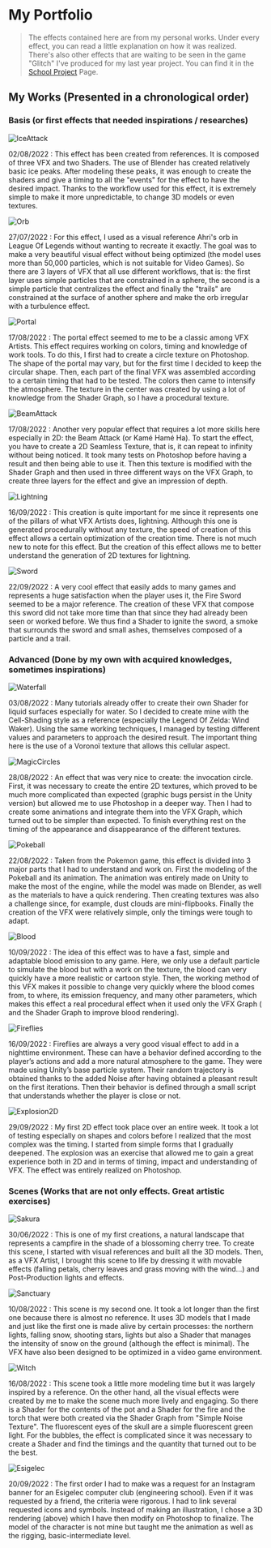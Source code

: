 # My Portfolio

> The effects contained here are from my personal works. Under every effect, you can read a little explanation on how it was realized. There's also other effects that are waiting to be seen in the game "Glitch" I've produced for my last year project. You can find it in the [School Project](https://github.com/MatthieuAUBERT/MatthieuAUBERT.github.io/blob/main/Projects/SchoolProjects/Projects.md) Page.

## My Works (Presented in a chronological order)

### Basis (or first effects that needed inspirations / researches)

![IceAttack](https://github.com/MatthieuAUBERT/MatthieuAUBERT.github.io/blob/main/Projects/VFX/Basis/IceSpell.gif)

02/08/2022 : This effect has been created from references. It is composed of three VFX and two Shaders. The use of Blender has created relatively basic ice peaks. After modeling these peaks, it was enough to create the shaders and give a timing to all the "events" for the effect to have the desired impact. Thanks to the workflow used for this effect, it is extremely simple to make it more unpredictable, to change 3D models or even textures.

![Orb](https://github.com/MatthieuAUBERT/MatthieuAUBERT.github.io/blob/main/Projects/VFX/Basis/Orb.gif)

27/07/2022 : For this effect, I used as a visual reference Ahri's orb in League Of Legends without wanting to recreate it exactly. The goal was to make a very beautiful visual effect without being optimized (the model uses more than 50,000 particles, which is not suitable for Video Games). So there are 3 layers of VFX that all use different workflows, that is: the first layer uses simple particles that are constrained in a sphere, the second is a simple particle that centralizes the effect and finally the "trails" are constrained at the surface of another sphere and make the orb irregular with a turbulence effect.

![Portal](https://github.com/MatthieuAUBERT/MatthieuAUBERT.github.io/blob/main/Projects/VFX/Basis/TPortal.gif)

17/08/2022 : The portal effect seemed to me to be a classic among VFX Artists. This effect requires working on colors, timing and knowledge of work tools. To do this, I first had to create a circle texture on Photoshop. The shape of the portal may vary, but for the first time I decided to keep the circular shape. Then, each part of the final VFX was assembled according to a certain timing that had to be tested. The colors then came to intensify the atmosphere. The texture in the center was created by using a lot of knowledge from the Shader Graph, so I have a procedural texture.

![BeamAttack](https://github.com/MatthieuAUBERT/MatthieuAUBERT.github.io/blob/main/Projects/VFX/Basis/BeamAttack.gif)

17/08/2022 : Another very popular effect that requires a lot more skills here especially in 2D: the Beam Attack (or Kamé Hamé Ha). To start the effect, you have to create a 2D Seamless Texture, that is, it can repeat to infinity without being noticed. It took many tests on Photoshop before having a result and then being able to use it. Then this texture is modified with the Shader Graph and then used in three different ways on the VFX Graph, to create three layers for the effect and give an impression of depth.

![Lightning](https://github.com/MatthieuAUBERT/MatthieuAUBERT.github.io/blob/main/Projects/VFX/Basis/Lightning.gif)

16/09/2022 : This creation is quite important for me since it represents one of the pillars of what VFX Artists does, lightning. Although this one is generated procedurally without any texture, the speed of creation of this effect allows a certain optimization of the creation time. There is not much new to note for this effect. But the creation of this effect allows me to better understand the generation of 2D textures for lightning.

![Sword](https://github.com/MatthieuAUBERT/MatthieuAUBERT.github.io/blob/main/Projects/VFX/Basis/Sword.gif)

22/09/2022 : A very cool effect that easily adds to many games and represents a huge satisfaction when the player uses it, the Fire Sword seemed to be a major reference. The creation of these VFX that compose this sword did not take more time than that since they had already been seen or worked before. We thus find a Shader to ignite the sword, a smoke that surrounds the sword and small ashes, themselves composed of a particle and a trail.

### Advanced (Done by my own with acquired knowledges, sometimes inspirations)

![Waterfall](https://github.com/MatthieuAUBERT/MatthieuAUBERT.github.io/blob/main/Projects/VFX/Advanced/WaterfallShader.gif)

03/08/2022 : Many tutorials already offer to create their own Shader for liquid surfaces especially for water. So I decided to create mine with the Cell-Shading style as a reference (especially the Legend Of Zelda: Wind Waker). Using the same working techniques, I managed by testing different values and parameters to approach the desired result. The important thing here is the use of a Voronoï texture that allows this cellular aspect.

![MagicCircles](https://github.com/MatthieuAUBERT/MatthieuAUBERT.github.io/blob/main/Projects/VFX/Advanced/MagicalInvocation.gif)

28/08/2022 : An effect that was very nice to create: the invocation circle. First, it was necessary to create the entire 2D textures, which proved to be much more complicated than expected (graphic bugs persist in the Unity version) but allowed me to use Photoshop in a deeper way. Then I had to create some animations and integrate them into the VFX Graph, which turned out to be simpler than expected. To finish everything rest on the timing of the appearance and disappearance of the different textures.

![Pokeball](https://github.com/MatthieuAUBERT/MatthieuAUBERT.github.io/blob/main/Projects/VFX/Advanced/Pokeball.gif)

22/08/2022 : Taken from the Pokemon game, this effect is divided into 3 major parts that I had to understand and work on. First the modeling of the Pokeball and its animation. The animation was entirely made on Unity to make the most of the engine, while the model was made on Blender, as well as the materials to have a quick rendering. Then creating textures was also a challenge since, for example, dust clouds are mini-flipbooks. Finally the creation of the VFX were relatively simple, only the timings were tough to adapt.

![Blood](https://github.com/MatthieuAUBERT/MatthieuAUBERT.github.io/blob/main/Projects/VFX/Advanced/BloodProcedural.gif)

10/09/2022 : The idea of this effect was to have a fast, simple and adaptable blood emission to any game. Here, we only use a default particle to simulate the blood but with a work on the texture, the blood can very quickly have a more realistic or cartoon style. Then, the working method of this VFX makes it possible to change very quickly where the blood comes from, to where, its emission frequency, and many other parameters, which makes this effect a real procedural effect when it used only the VFX Graph ( and the Shader Graph to improve blood rendering).

![Fireflies](https://github.com/MatthieuAUBERT/MatthieuAUBERT.github.io/blob/main/Projects/VFX/Advanced/FirefliesFX.gif)

16/09/2022 : Fireflies are always a very good visual effect to add in a nighttime environment. These can have a behavior defined according to the player’s actions and add a more natural atmosphere to the game. They were made using Unity’s base particle system. Their random trajectory is obtained thanks to the added Noise after having obtained a pleasant result on the first iterations. Then their behavior is defined through a small script that understands whether the player is close or not.

![Explosion2D](https://github.com/MatthieuAUBERT/MatthieuAUBERT.github.io/blob/main/Projects/VFX/Advanced/Explosion2DFbF.gif)

29/09/2022 : My first 2D effect took place over an entire week. It took a lot of testing especially on shapes and colors before I realized that the most complex was the timing. I started from simple forms that I gradually deepened. The explosion was an exercise that allowed me to gain a great experience both in 2D and in terms of timing, impact and understanding of VFX. The effect was entirely realized on Photoshop.

### Scenes (Works that are not only effects. Great artistic exercises)

![Sakura](https://github.com/MatthieuAUBERT/MatthieuAUBERT.github.io/blob/main/Projects/VFX/Scenes/Sakura.gif)

30/06/2022 : This is one of my first creations, a natural landscape that represents a campfire in the shade of a blossoming cherry tree. To create this scene, I started with visual references and built all the 3D models. Then, as a VFX Artist, I brought this scene to life by dressing it with movable effects (falling petals, cherry leaves and grass moving with the wind...) and Post-Production lights and effects.

![Sanctuary](https://github.com/MatthieuAUBERT/MatthieuAUBERT.github.io/blob/main/Projects/VFX/Scenes/SnowySanctuary.gif)

10/08/2022 : This scene is my second one. It took a lot longer than the first one because there is almost no reference. It uses 3D models that I made and just like the first one is made alive by certain processes: the northern lights, falling snow, shooting stars, lights but also a Shader that manages the intensity of snow on the ground (although the effect is minimal). The VFX have also been designed to be optimized in a video game environment.

![Witch](https://github.com/MatthieuAUBERT/MatthieuAUBERT.github.io/blob/main/Projects/VFX/Scenes/WitchHouse.gif)

16/08/2022 : This scene took a little more modeling time but it was largely inspired by a reference. On the other hand, all the visual effects were created by me to make the scene much more lively and engaging. So there is a Shader for the contents of the pot and a Shader for the fire and the torch that were both created via the Shader Graph from "Simple Noise Texture". The fluorescent eyes of the skull are a simple fluorescent green light. For the bubbles, the effect is complicated since it was necessary to create a Shader and find the timings and the quantity that turned out to be the best.

![Esigelec](https://github.com/MatthieuAUBERT/MatthieuAUBERT.github.io/blob/main/Projects/VFX/Scenes/EsigelecOrder%231.png)

20/09/2022 : The first order I had to make was a request for an Instagram banner for an Esigelec computer club (engineering school). Even if it was requested by a friend, the criteria were rigorous. I had to link several requested icons and symbols. Instead of making an illustration, I chose a 3D rendering (above) which I have then modify on Photoshop to finalize. The model of the character is not mine but taught me the animation as well as the rigging, basic-intermediate level.

